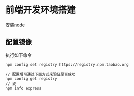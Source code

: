 # 前端开发环境搭建

安装[node](https://nodejs.org/en/) 

## 配置镜像

执行如下命令

```
npm config set registry https://registry.npm.taobao.org

// 配置后可通过下面方式来验证是否成功
npm config get registry
// 或
npm info express
```

